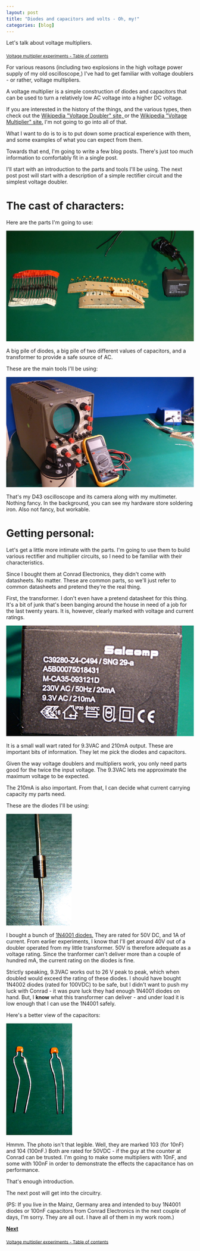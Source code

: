 ```yaml
---
layout: post
title: "Diodes and capacitors and volts - Oh, my!"
categories: [blog]
--- 
```


Let's talk about voltage multipliers.

<sub>[Voltage multiplier experiments - Table of contents](2-voltagemultiplier-toc)</sub>


For various reasons (including two explosions in the high voltage power supply of my old oscilloscope,) I've had to get familiar with voltage doublers - or rather, voltage multipliers.

A voltage multiplier is a simple construction of diodes and capacitors that can be used to turn a relatively low AC voltage into a higher DC voltage.

If you are interested in the history of the things, and the various types, then check out the [Wikipedia "Voltage Doubler" site, ](https://en.wikipedia.org/wiki/Voltage_doubler)  or the [Wikipedia "Voltage Multiplier" site.](https://en.wikipedia.org/wiki/Voltage_multiplier)  I'm not going to go into all of that.

What I want to do is to is to put down some practical experience with them, and some examples of what you can expect from them.

Towards that end, I'm going to write a few blog posts.  There's just too much information to comfortably fit in a single post.

I'll start with an introduction to the parts and tools I'll be using. The next post post will start with a description  of a simple rectifier circuit and the simplest voltage doubler.

The cast of characters:
==========

Here are the parts I'm going to use:

![Collected parts.](/assets/voltage_multiplier/diode_caps_volts.jpg)

A big pile of diodes, a big pile of two different values of capacitors, and a transformer to provide a safe source of AC.

These are the main tools I'll be using:

![Tools.](/assets/voltage_multiplier/tools.jpg)

That's my D43 oscilloscope and its camera along with my multimeter.  Nothing fancy.  In the background, you can see my hardware store soldering iron.  Also not fancy, but workable.

Getting personal:
===========

Let's get a little more intimate with the parts.  I'm going to use them to build various rectifier and multiplier circuits, so I need to be familiar with their characteristics.

Since I bought them at Conrad Electronics, they didn't come with datasheets.  No matter.  These are common parts, so we'll just refer to common datasheets and pretend they're the real thing.

First, the transformer.  I don't even have a pretend datasheet for this thing.  It's a bit of junk that's been banging around the house in need of a job for the last twenty years.  It is, however, clearly marked with voltage and current ratings.

![Transformer.](/assets/voltage_multiplier/volts.jpg)

It is a small wall wart rated for 9.3VAC and 210mA output.  These are important bits of information.  They let me pick the diodes and capacitors.

Given the way voltage doublers and multipliers work, you only need parts good for the twice the input voltage.  The 9.3VAC lets me approximate the maximum voltage to be expected.

The 210mA is also important.  From that, I can decide what current carrying capacity my parts need.

These are the diodes I'll be using:

![Diode.](/assets/voltage_multiplier/diode.jpg)

I bought a bunch of [1N4001 diodes.](https://www.vishay.com/docs/88503/1n4001.pdf)  They are rated for 50V DC, and 1A of current.  From earlier experiments, I know that I'll get around 40V out of a doubler operated from my little transformer.  50V is therefore adequate as a voltage rating.  Since the tranformer can't deliver more than a couple of hundred mA, the current rating on the diodes is fine.  

Strictly speaking, 9.3VAC works out to 26 V peak to peak, which when doubled would exceed the rating of these diodes.  I should have bought 1N4002 diodes (rated for 100VDC) to be safe, but I didn't want to push my luck with Conrad - it was pure luck they had enough 1N4001 diodes on hand.  But, I **know** what this transformer can deliver - and under load it is low enough that I can use the 1N4001 safely.

Here's a better view of the capacitors:

![Capacitors.](/assets/voltage_multiplier/capacitors.jpg)

Hmmm.  The photo isn't that legible.  Well, they are marked 103 (for 10nF) and 104 (100nF.) Both are rated for 50VDC - if the guy at the counter at Conrad can be trusted.  I'm going to make some multipliers with 10nF, and some with 100nF in order to demonstrate the effects the capacitance has on performance.

That's enough introduction.

The next post will get into the circuitry.

(PS:  If you live in the Mainz, Germany area and intended to buy 1N4001 diodes or 100nF capacitors from Conrad Electronics in the next couple of days, I'm sorry.  They are all out.  I have all of them in my work room.)

[**Next**](diode-capacitors-volts-pt1)

<sub>[Voltage multiplier experiments - Table of contents](2-voltagemultiplier-toc)</sub>
